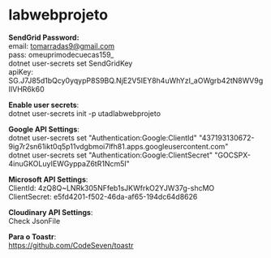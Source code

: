# labwebprojeto

**SendGrid Password:**   
email: tomarradas9@gmail.com    
pass: omeuprimodecuecas159_    
dotnet user-secrets set SendGridKey <key>  
apiKey: 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    

**Enable user secrets**:  
dotnet user-secrets init -p utadlabwebprojeto   

**Google API Settings**:  
dotnet user-secrets set "Authentication:Google:ClientId" "437193130672-9ig7r2sn61ikt0q5p11vdgbmoi7lfh81.apps.googleusercontent.com"  
dotnet user-secrets set "Authentication:Google:ClientSecret" "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"   

**Microsoft API Settings**:  
ClientId: 4zQ8Q~LNRk305NFfeb1sJKWfrkO2YJW37g-shcMO  
ClientSecret: e5fd4201-f502-46da-af65-194dc64d8626  

**Cloudinary API Settings**:   
Check JsonFile

**Para o Toastr**:   
https://github.com/CodeSeven/toastr  

